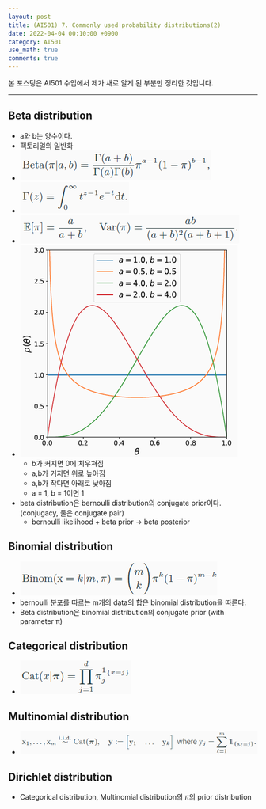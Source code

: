 ```yaml
---
layout: post
title: (AI501) 7. Commonly used probability distributions(2)
date: 2022-04-04 00:10:00 +0900
category: AI501
use_math: true
comments: true
---
```


본 포스팅은 AI501 수업에서 제가 새로 알게 된 부분만 정리한 것입니다.

---

## Beta distribution

- a와 b는 양수이다.
- 팩토리얼의 일반화
- ![alt image](/public/img/220405/beta.png)
- ![alt image](/public/img/220405/beta2.png)
- ![alt image](/public/img/220405/beta3.png)
- ![alt image](/public/img/220405/beta4.png)
  - b가 커지면 0에 치우쳐짐
  - a,b가 커지면 위로 높아짐
  - a,b가 작다면 아래로 낮아짐
  - a = 1, b = 1이면 1
- beta distribution은 bernoulli distribution의 conjugate prior이다. (conjugacy, 둘은 conjugate pair)
  - bernoulli likelihood + beta prior $\rightarrow$ beta posterior

## Binomial distribution

- ![alt image](/public/img/220405/binormial.png)
- bernoulli 분포를 따르는 m개의 data의 합은 binomial distribution을 따른다.
- Beta distribution은 binomial distribution의 conjugate prior (with
parameter π)

## Categorical distribution

- ![alt image](/public/img/220405/category.png)

## Multinomial distribution

- ![alt image](/public/img/220405/multinomial.png)

## Dirichlet distribution

- Categorical distribution, Multinomial distribution의 $\pi$의 prior distribution